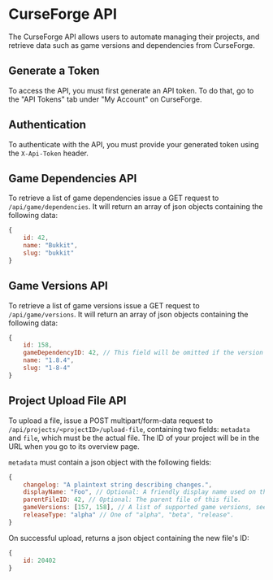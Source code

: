 CurseForge API
==============
The CurseForge API allows users to automate managing their projects, and retrieve data such as game versions and dependencies from CurseForge.


Generate a Token
----------------
To access the API, you must first generate an API token. To do that, go to the "API Tokens" tab under "My Account" on CurseForge.


Authentication
-------------
To authenticate with the API, you must provide your generated token using the `X-Api-Token` header.


Game Dependencies API
---------------------
To retrieve a list of game dependencies issue a GET request to `/api/game/dependencies`. It will return an array of json objects containing the following data:

```js
{
    id: 42,
    name: "Bukkit",
    slug: "bukkit"
}
```


Game Versions API
-----------------
To retrieve a list of game versions issue a GET request to `/api/game/versions`. It will return an array of json objects containing the following data:

```js
{
    id: 158,
    gameDependencyID: 42, // This field will be omitted if the version doesn't belong to a dependency.
    name: "1.8.4",
    slug: "1-8-4"
}
```


Project Upload File API
-----------------------
To upload a file, issue a POST multipart/form-data request to `/api/projects/<projectID>/upload-file`, containing two fields: `metadata` and `file`, which must be the actual file. The ID of your project will be in the URL when you go to its overview page.

`metadata` must contain a json object with the following fields:

```js
{
    changelog: "A plaintext string describing changes.",
    displayName: "Foo", // Optional: A friendly display name used on the site if provided.
    parentFileID: 42, // Optional: The parent file of this file.
    gameVersions: [157, 158], // A list of supported game versions, see the Game Versions API for details. Not supported if parentFileID is provided.
    releaseType: "alpha" // One of "alpha", "beta", "release".
}
```

On successful upload, returns a json object containing the new file's ID:

```js
{
    id: 20402
}
```
